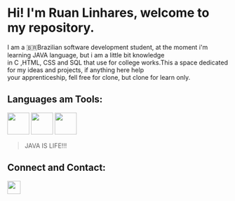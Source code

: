 
# Hi! I'm Ruan Linhares, welcome to my repository.
<p>I am a 🇧🇷Brazilian software development student, at the moment i'm learning JAVA language, but i am a little bit knowledge<br>in C ,HTML, CSS and SQL that use for college works.This a space dedicated for my ideas and projects, if anything here help <br>your apprenticeship, fell free for clone, but clone for learn only.</p>

## Languages am Tools:
<div style = "display:inline-block;">
<img height = "50px" width = "50px" src = "https://logospng.org/download/java/logo-java-512.png" >
<img height = "50px" width = "50px" src = "https://logospng.org/download/html-5/logo-html-5-512.png" >
<img height = "50px" width = "50px" src = "https://logospng.org/download/css-3/logo-css-3-512.png"> 
</div>
<br>

> JAVA IS LIFE!!!

## Connect and Contact:
<div>
  <a href = "https://www.linkedin.com/in/ruan-linhares-908175284/?originalSubdomain=br" target = "_blank"><img  height ="30px" src = "https://img.shields.io/badge/-LinkedIn-%230077B5?style=for-the-badge&logo=linkedin&logoColor=white" target = "_blank"></a>
</div>


